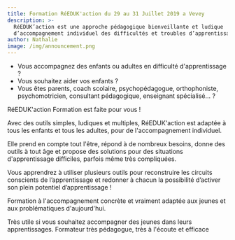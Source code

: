 ```yaml
---
title: Formation RéEDUK'action du 29 au 31 Juillet 2019 a Vevey
description: >-
  RéEDUK’action est une approche pédagogique bienveillante et ludique
  d’accompagnement individuel des difficultés et troubles d’apprentissage.
author: Nathalie
image: /img/announcement.png
---
```

* Vous accompagnez des enfants ou adultes en difficulté d'apprentissage ? 
* Vous souhaitez aider vos enfants ? 
* Vous êtes parents, coach scolaire, psychopédagogue, orthophoniste, psychomotricien, consultant pédagogique, enseignant spécialisé... ?



RéEDUK'action Formation est faite pour vous !



Avec des outils simples, ludiques et multiples, RéEDUK'action est adaptée à tous les enfants et tous les adultes, pour de l'accompagnement individuel.



Elle prend en compte tout l'être, répond à de nombreux besoins, donne des outils à tout âge et propose des solutions pour des situations d'apprentissage difficiles, parfois même très compliquées.

Vous apprendrez à utiliser plusieurs outils pour reconstruire les circuits conscients de l’apprentissage et redonner à chacun la possibilité d’activer son plein potentiel d’apprentissage !

Formation à l'accompagnement concrète et vraiment adaptée aux jeunes et aux problématiques d'aujourd'hui.

Très utile si vous souhaitez accompagner des jeunes dans leurs apprentissages. Formateur très pédagogue, très à l'écoute et efficace
